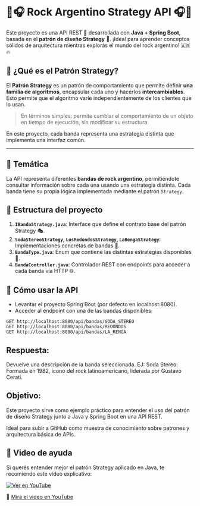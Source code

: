 🎸🎧 Rock Argentino Strategy API 🎧🎸
=====================================

Este proyecto es una API REST 🎯 desarrollada con **Java + Spring Boot**, basada en el **patrón de diseño Strategy** 🧠. ¡Ideal para aprender conceptos sólidos de arquitectura mientras explorás el mundo del rock argentino! 🇦🇷🔥

## 🧠 ¿Qué es el Patrón Strategy?

El **Patrón Strategy** es un patrón de comportamiento que permite definir **una familia de algoritmos**, encapsular cada uno y hacerlos **intercambiables**. Esto permite que el algoritmo varíe independientemente de los clientes que lo usan.

> En términos simples: permite cambiar el comportamiento de un objeto en tiempo de ejecución, sin modificar su estructura.

En este proyecto, cada banda representa una estrategia distinta que implementa una interfaz común.

---

🎵 Temática
------------
La API representa diferentes **bandas de rock argentino**, permitiéndote consultar información sobre cada una usando una estrategia distinta. Cada banda tiene su propia lógica implementada mediante el patrón `Strategy`.


📁 Estructura del proyecto
----------------------------------------
1. **`IBandaStrategy.java`**: Interface que define el contrato base del patrón Strategy 🎭.
2. **`SodaStereoStrategy`, `LosRedondosStrategy`, `LaRengaStrategy`**: Implementaciones concretas de bandas 🎤.
3. **`BandaType.java`**: Enum que contiene las distintas estrategias disponibles 🎸.
4. **`BandaController.java`**: Controlador REST con endpoints para acceder a cada banda vía HTTP 🌐.

🚀 Cómo usar la API
---------------
- Levantar el proyecto Spring Boot (por defecto en localhost:8080).
- Acceder al endpoint con una de las bandas disponibles:

```
GET http://localhost:8080/api/bandas/SODA_STEREO
GET http://localhost:8080/api/bandas/REDONDOS
GET http://localhost:8080/api/bandas/LA_RENGA
```

Respuesta:
-----------
Devuelve una descripción de la banda seleccionada. EJ: 
Soda Stereo: Formada en 1982, ícono del rock latinoamericano, liderada por Gustavo Cerati.

Objetivo:
-------------
Este proyecto sirve como ejemplo práctico para entender el uso del patrón de diseño Strategy junto a Java y Spring Boot en una API REST.

Ideal para subir a GitHub como muestra de conocimiento sobre patrones y arquitectura básica de APIs.

🎥 Video de ayuda
---------------------

Si querés entender mejor el patrón Strategy aplicado en Java, te recomiendo este video explicativo:

[![Ver en YouTube](https://img.youtube.com/vi/14Fxj5f0iaI/0.jpg)](https://www.youtube.com/watch?v=14Fxj5f0iaI&list=PLi_K_8CU7k80q16PgYYaVazBCeBEPngLq&index=4)

🔗 [Mirá el video en YouTube](https://www.youtube.com/watch?v=14Fxj5f0iaI&list=PLi_K_8CU7k80q16PgYYaVazBCeBEPngLq&index=4)
